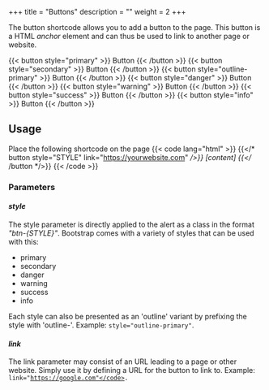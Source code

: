 +++
title = "Buttons"
description = ""
weight = 2
+++

The button shortcode allows you to add a button to the page. This button is a HTML *anchor* element and can thus be used to link to another page or website.

{{< button style="primary" >}} Button {{< /button >}}
{{< button style="secondary" >}} Button {{< /button >}}
{{< button style="outline-primary" >}} Button {{< /button >}}
{{< button style="danger" >}} Button {{< /button >}}
{{< button style="warning" >}} Button {{< /button >}}
{{< button style="success" >}} Button {{< /button >}}
{{< button style="info" >}} Button {{< /button >}}

## Usage
Place the following shortcode on the page
{{< code lang="html" >}}
{{</* button style="STYLE" link="https://yourwebsite.com" */>}} [content] {{</* /button */>}}
{{< /code >}}

### Parameters
#### *style*
The style parameter is directly applied to the alert as a class in the format *"btn-{STYLE}"*. Bootstrap comes with a variety of styles that can be used with this:
- primary
- secondary
- danger
- warning
- success
- info

Each style can also be presented as an 'outline' variant by prefixing the style with 'outline-'.
Example: <code>style="outline-primary"</code>.

#### *link*
The link parameter may consist of an URL leading to a page or other website. Simply use it by defining a URL for the button to link to.
Example: <code>link="https://google.com"</code>.

